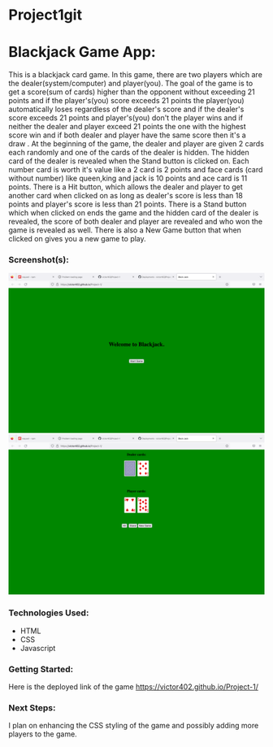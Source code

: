 # Project1git

# Blackjack Game App:

This is a blackjack card game. In this game, there are two players which are the dealer(system/computer) and player(you). The goal of the game is to get a score(sum of cards) higher than the opponent without exceeding 21 points and if the player's(you) score exceeds 21 points the player(you) automatically loses regardless of the dealer's score and if the dealer's score exceeds 21 points and player's(you) don't the player wins and if neither the dealer and player exceed 21 points the one with the highest score win and if both dealer and player have the same score then it's a draw . At the beginning of the game, the dealer and player are given 2 cards each randomly and one of the cards of the dealer is hidden. The hidden card of the dealer is revealed when the Stand button is clicked on. Each number card is worth it's value like a 2 card is 2 points and face cards (card without number) like queen,king and jack is 10 points and ace card is 11 points. There is a Hit button, which allows the dealer and player to get another card when clicked on as long as dealer's score is less than 18 points and player's score is less than 21 points. There is a Stand button which when clicked on ends the game and the hidden card of the dealer is revealed, the score of both dealer and player are revealed and who won the game is revealed as well. There is also a New Game button that when clicked on gives you a new game to play.

### Screenshot(s):

![cover](/cover.png)
![black](/black.png)

### Technologies Used:

<ul>
<li> HTML </li>
<li> CSS </li>
<li> Javascript </li>
</ul>

### Getting Started:

Here is the deployed link of the game https://victor402.github.io/Project-1/

### Next Steps:

I plan on enhancing the CSS styling of the game and possibly adding more players to the game.
